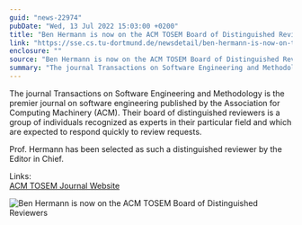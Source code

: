 ```yaml
---
guid: "news-22974"
pubDate: "Wed, 13 Jul 2022 15:03:00 +0200"
title: "Ben Hermann is now on the ACM TOSEM Board of Distinguished Reviewers"
link: "https://sse.cs.tu-dortmund.de/newsdetail/ben-hermann-is-now-on-the-acm-tosem-board-of-distinguished-reviewers-22974/"
enclosure: ""
source: "Ben Hermann is now on the ACM TOSEM Board of Distinguished Reviewers"
summary: "The journal Transactions on Software Engineering and Methodology is the premier journal on software engineering published by the Association for Computing Machinery (ACM)."
---
```

The journal Transactions on Software Engineering and Methodology is the premier journal on software engineering published by the Association for Computing Machinery (ACM). Their board of distinguished reviewers is a group of individuals recognized as experts in their particular field and which are expected to respond quickly to review requests.

Prof. Hermann has been selected as such a distinguished reviewer by the Editor in Chief.

Links:  
 [ACM TOSEM Journal Website](https://dl.acm.org/journal/tosem)

![Ben Hermann is now on the ACM TOSEM Board of Distinguished Reviewers](/images/news-22974_2.png)

